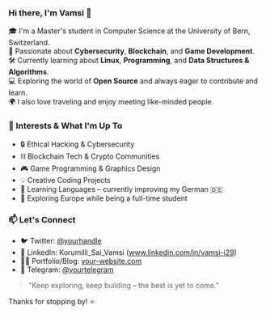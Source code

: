 ### Hi there, I'm Vamsi 👋

🎓 I'm a Master's student in Computer Science at the University of Bern, Switzerland.  
🔐 Passionate about **Cybersecurity**, **Blockchain**, and **Game Development**.  
🛠️ Currently learning about **Linux**, **Programming**, and **Data Structures & Algorithms**.  
💻 Exploring the world of **Open Source** and always eager to contribute and learn.  
🌍 I also love traveling and enjoy meeting like-minded people.

### 🚀 Interests & What I'm Up To

- 🔒 Ethical Hacking & Cybersecurity
- ⛓️ Blockchain Tech & Crypto Communities
- 🎮 Game Programming & Graphics Design
- 💡 Creative Coding Projects
- 🧠 Learning Languages – currently improving my German 🇩🇪
- 🧳 Exploring Europe while being a full-time student

### 📫 Let's Connect

- 🐦 Twitter: [@yourhandle](https://twitter.com/yourhandle)  
- 💼 LinkedIn: Korumilli_Sai_Vamsi (www.linkedin.com/in/vamsi-i29)
- 🧑‍💻 Portfolio/Blog: [your-website.com](https://your-website.com)  
- 💬 Telegram: [@yourtelegram](https://t.me/yourtelegram)

> "Keep exploring, keep building – the best is yet to come."

Thanks for stopping by! ⭐️
